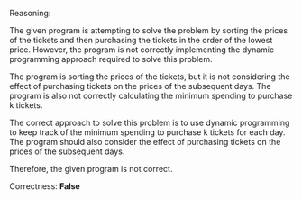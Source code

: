 Reasoning:

The given program is attempting to solve the problem by sorting the prices of the tickets and then purchasing the tickets in the order of the lowest price. However, the program is not correctly implementing the dynamic programming approach required to solve this problem.

The program is sorting the prices of the tickets, but it is not considering the effect of purchasing tickets on the prices of the subsequent days. The program is also not correctly calculating the minimum spending to purchase k tickets.

The correct approach to solve this problem is to use dynamic programming to keep track of the minimum spending to purchase k tickets for each day. The program should also consider the effect of purchasing tickets on the prices of the subsequent days.

Therefore, the given program is not correct.

Correctness: **False**